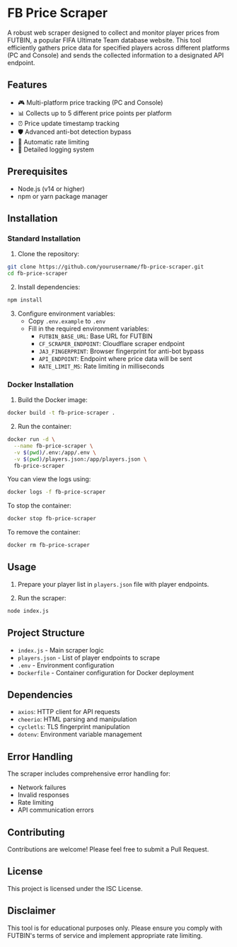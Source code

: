 # FB Price Scraper

A robust web scraper designed to collect and monitor player prices from FUTBIN, a popular FIFA Ultimate Team database website. This tool efficiently gathers price data for specified players across different platforms (PC and Console) and sends the collected information to a designated API endpoint.

## Features

- 🎮 Multi-platform price tracking (PC and Console)
- 📊 Collects up to 5 different price points per platform
- ⏰ Price update timestamp tracking
- 🛡️ Advanced anti-bot detection bypass
- 🔄 Automatic rate limiting
- 📝 Detailed logging system

## Prerequisites

- Node.js (v14 or higher)
- npm or yarn package manager

## Installation

### Standard Installation

1. Clone the repository:
```bash
git clone https://github.com/yourusername/fb-price-scraper.git
cd fb-price-scraper
```

2. Install dependencies:
```bash
npm install
```

3. Configure environment variables:
   - Copy `.env.example` to `.env`
   - Fill in the required environment variables:
     - `FUTBIN_BASE_URL`: Base URL for FUTBIN
     - `CF_SCRAPER_ENDPOINT`: Cloudflare scraper endpoint
     - `JA3_FINGERPRINT`: Browser fingerprint for anti-bot bypass
     - `API_ENDPOINT`: Endpoint where price data will be sent
     - `RATE_LIMIT_MS`: Rate limiting in milliseconds

### Docker Installation

1. Build the Docker image:
```bash
docker build -t fb-price-scraper .
```

2. Run the container:
```bash
docker run -d \
  --name fb-price-scraper \
  -v $(pwd)/.env:/app/.env \
  -v $(pwd)/players.json:/app/players.json \
  fb-price-scraper
```

You can view the logs using:
```bash
docker logs -f fb-price-scraper
```

To stop the container:
```bash
docker stop fb-price-scraper
```

To remove the container:
```bash
docker rm fb-price-scraper
```

## Usage

1. Prepare your player list in `players.json` file with player endpoints.

2. Run the scraper:
```bash
node index.js
```

## Project Structure

- `index.js` - Main scraper logic
- `players.json` - List of player endpoints to scrape
- `.env` - Environment configuration
- `Dockerfile` - Container configuration for Docker deployment

## Dependencies

- `axios`: HTTP client for API requests
- `cheerio`: HTML parsing and manipulation
- `cycletls`: TLS fingerprint manipulation
- `dotenv`: Environment variable management

## Error Handling

The scraper includes comprehensive error handling for:
- Network failures
- Invalid responses
- Rate limiting
- API communication errors

## Contributing

Contributions are welcome! Please feel free to submit a Pull Request.

## License

This project is licensed under the ISC License.

## Disclaimer

This tool is for educational purposes only. Please ensure you comply with FUTBIN's terms of service and implement appropriate rate limiting. 